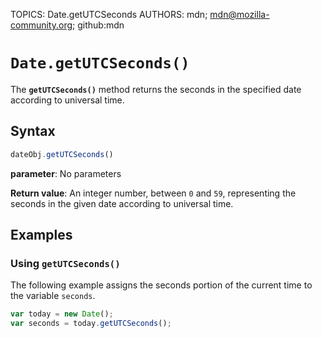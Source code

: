 TOPICS: Date.getUTCSeconds
AUTHORS: mdn; mdn@mozilla-community.org; github:mdn

# `Date.getUTCSeconds()`

The **`getUTCSeconds()`** method returns the seconds in the specified date according to universal time.

## Syntax

```javascript
dateObj.getUTCSeconds()
```

**parameter**: No parameters

**Return value**: An integer number, between `0` and `59`, representing the seconds in the given
date according to universal time.

## Examples

### Using `getUTCSeconds()`

The following example assigns the seconds portion of the current time to the variable `seconds`.

```javascript
var today = new Date();
var seconds = today.getUTCSeconds();
```
